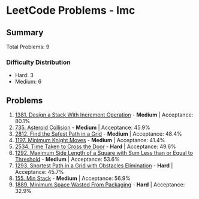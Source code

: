# LeetCode Problems - Imc

## Summary
Total Problems: 9

### Difficulty Distribution

- Hard: 3
- Medium: 6

## Problems

1. [1381. Design a Stack With Increment Operation](https://leetcode.com/problems/design-a-stack-with-increment-operation/) - **Medium** | Acceptance: 80.1%
2. [735. Asteroid Collision](https://leetcode.com/problems/asteroid-collision/) - **Medium** | Acceptance: 45.9%
3. [2812. Find the Safest Path in a Grid](https://leetcode.com/problems/find-the-safest-path-in-a-grid/) - **Medium** | Acceptance: 48.4%
4. [1197. Minimum Knight Moves](https://leetcode.com/problems/minimum-knight-moves/) - **Medium** | Acceptance: 41.4%
5. [2534. Time Taken to Cross the Door](https://leetcode.com/problems/time-taken-to-cross-the-door/) - **Hard** | Acceptance: 49.6%
6. [1292. Maximum Side Length of a Square with Sum Less than or Equal to Threshold](https://leetcode.com/problems/maximum-side-length-of-a-square-with-sum-less-than-or-equal-to-threshold/) - **Medium** | Acceptance: 53.6%
7. [1293. Shortest Path in a Grid with Obstacles Elimination](https://leetcode.com/problems/shortest-path-in-a-grid-with-obstacles-elimination/) - **Hard** | Acceptance: 45.7%
8. [155. Min Stack](https://leetcode.com/problems/min-stack/) - **Medium** | Acceptance: 56.9%
9. [1889. Minimum Space Wasted From Packaging](https://leetcode.com/problems/minimum-space-wasted-from-packaging/) - **Hard** | Acceptance: 32.9%